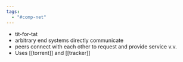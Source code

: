 ```yaml
---
tags:
  - "#comp-net"
---
```

- tit-for-tat
- arbitrary end systems directly communicate
- peers connect with each other to request and provide service v.v.
- Uses [[torrent]] and [[tracker]]